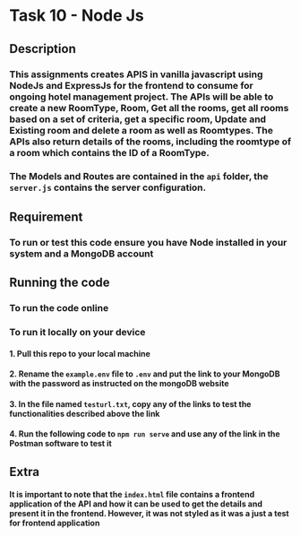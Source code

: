 # Task 10 - Node Js

## Description

### This assignments creates APIS in vanilla javascript using NodeJs and ExpressJs for the frontend to consume for ongoing hotel management project. The APIs will be able to create a new RoomType, Room, Get all the rooms, get all rooms based on a set of criteria, get a specific room, Update and Existing room and delete a room as well as Roomtypes. The APIs also return details of the rooms, including the roomtype of a room which contains the ID of a RoomType.

### The Models and Routes are contained in the `api` folder, the `server.js` contains the server configuration.

## Requirement

### To run or test this code ensure you have Node installed in your system and a MongoDB account

## Running the code

### To run the code online

### To run it locally on your device

#### 1. Pull this repo to your local machine

#### 2. Rename the `example.env` file to `.env` and put the link to your MongoDB with the password as instructed on the mongoDB website

#### 3. In the file named `testurl.txt`, copy any of the links to test the functionalities described above the link

#### 4. Run the following code to `npm run serve` and use any of the link in the Postman software to test it

## Extra

#### It is important to note that the `index.html` file contains a frontend application of the API and how it can be used to get the details and present it in the frontend. However, it was not styled as it was a just a test for frontend application

